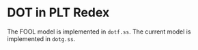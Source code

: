 DOT in PLT Redex
================

The FOOL model is implemented in `dotf.ss`. The current model is implemented in `dotg.ss`.
